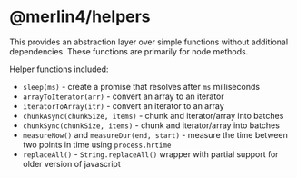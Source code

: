 # @merlin4/helpers

This provides an abstraction layer over simple functions without additional dependencies. These functions are primarily for node methods.

Helper functions included:

- `sleep(ms)` - create a promise that resolves after `ms` milliseconds
- `arrayToIterator(arr)` - convert an array to an iterator
- `iteratorToArray(itr)` - convert an iterator to an array
- `chunkAsync(chunkSize, items)` - chunk and iterator/array into batches
- `chunkSync(chunkSize, items)` - chunk and iterator/array into batches
- `measureNow()` and `measureDur(end, start)` - measure the time between two points in time using `process.hrtime`
- `replaceAll()` - `String.replaceAll()` wrapper with partial support for older version of javascript
